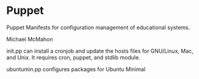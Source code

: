 # Puppet
Puppet Manifests for configuration management of educational systems.

Michael McMahon

init.pp can install a cronjob and update the hosts files for GNU/Linux, Mac, and Unix.  It requires cron, puppet, and stdlib module.

ubuntumin.pp configures packages for Ubuntu Minimal
